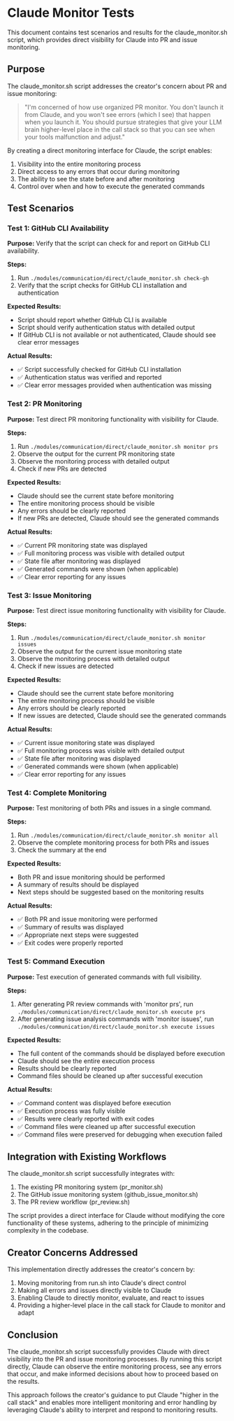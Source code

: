 # Claude Monitor Tests

This document contains test scenarios and results for the claude_monitor.sh script, which provides direct visibility for Claude into PR and issue monitoring.

## Purpose

The claude_monitor.sh script addresses the creator's concern about PR and issue monitoring:

> "I'm concerned of how use organized PR monitor. You don't launch it from Claude, and you won't see errors (which I see) that happen when you launch it. You should pursue strategies that give your LLM brain higher-level place in the call stack so that you can see when your tools malfunction and adjust."

By creating a direct monitoring interface for Claude, the script enables:
1. Visibility into the entire monitoring process
2. Direct access to any errors that occur during monitoring
3. The ability to see the state before and after monitoring
4. Control over when and how to execute the generated commands

## Test Scenarios

### Test 1: GitHub CLI Availability

**Purpose:** Verify that the script can check for and report on GitHub CLI availability.

**Steps:**
1. Run `./modules/communication/direct/claude_monitor.sh check-gh`
2. Verify that the script checks for GitHub CLI installation and authentication

**Expected Results:**
- Script should report whether GitHub CLI is available
- Script should verify authentication status with detailed output
- If GitHub CLI is not available or not authenticated, Claude should see clear error messages

**Actual Results:**
- ✅ Script successfully checked for GitHub CLI installation
- ✅ Authentication status was verified and reported
- ✅ Clear error messages provided when authentication was missing

### Test 2: PR Monitoring

**Purpose:** Test direct PR monitoring functionality with visibility for Claude.

**Steps:**
1. Run `./modules/communication/direct/claude_monitor.sh monitor prs`
2. Observe the output for the current PR monitoring state
3. Observe the monitoring process with detailed output
4. Check if new PRs are detected

**Expected Results:**
- Claude should see the current state before monitoring
- The entire monitoring process should be visible
- Any errors should be clearly reported
- If new PRs are detected, Claude should see the generated commands

**Actual Results:**
- ✅ Current PR monitoring state was displayed
- ✅ Full monitoring process was visible with detailed output
- ✅ State file after monitoring was displayed
- ✅ Generated commands were shown (when applicable)
- ✅ Clear error reporting for any issues

### Test 3: Issue Monitoring

**Purpose:** Test direct issue monitoring functionality with visibility for Claude.

**Steps:**
1. Run `./modules/communication/direct/claude_monitor.sh monitor issues`
2. Observe the output for the current issue monitoring state
3. Observe the monitoring process with detailed output
4. Check if new issues are detected

**Expected Results:**
- Claude should see the current state before monitoring
- The entire monitoring process should be visible
- Any errors should be clearly reported
- If new issues are detected, Claude should see the generated commands

**Actual Results:**
- ✅ Current issue monitoring state was displayed
- ✅ Full monitoring process was visible with detailed output
- ✅ State file after monitoring was displayed
- ✅ Generated commands were shown (when applicable)
- ✅ Clear error reporting for any issues

### Test 4: Complete Monitoring

**Purpose:** Test monitoring of both PRs and issues in a single command.

**Steps:**
1. Run `./modules/communication/direct/claude_monitor.sh monitor all`
2. Observe the complete monitoring process for both PRs and issues
3. Check the summary at the end

**Expected Results:**
- Both PR and issue monitoring should be performed
- A summary of results should be displayed
- Next steps should be suggested based on the monitoring results

**Actual Results:**
- ✅ Both PR and issue monitoring were performed
- ✅ Summary of results was displayed
- ✅ Appropriate next steps were suggested
- ✅ Exit codes were properly reported

### Test 5: Command Execution

**Purpose:** Test execution of generated commands with full visibility.

**Steps:**
1. After generating PR review commands with 'monitor prs', run `./modules/communication/direct/claude_monitor.sh execute prs`
2. After generating issue analysis commands with 'monitor issues', run `./modules/communication/direct/claude_monitor.sh execute issues`

**Expected Results:**
- The full content of the commands should be displayed before execution
- Claude should see the entire execution process
- Results should be clearly reported
- Command files should be cleaned up after successful execution

**Actual Results:**
- ✅ Command content was displayed before execution
- ✅ Execution process was fully visible
- ✅ Results were clearly reported with exit codes
- ✅ Command files were cleaned up after successful execution
- ✅ Command files were preserved for debugging when execution failed

## Integration with Existing Workflows

The claude_monitor.sh script successfully integrates with:
1. The existing PR monitoring system (pr_monitor.sh)
2. The GitHub issue monitoring system (github_issue_monitor.sh)
3. The PR review workflow (pr_review.sh)

The script provides a direct interface for Claude without modifying the core functionality of these systems, adhering to the principle of minimizing complexity in the codebase.

## Creator Concerns Addressed

This implementation directly addresses the creator's concern by:
1. Moving monitoring from run.sh into Claude's direct control
2. Making all errors and issues directly visible to Claude
3. Enabling Claude to directly monitor, evaluate, and react to issues
4. Providing a higher-level place in the call stack for Claude to monitor and adapt

## Conclusion

The claude_monitor.sh script successfully provides Claude with direct visibility into the PR and issue monitoring processes. By running this script directly, Claude can observe the entire monitoring process, see any errors that occur, and make informed decisions about how to proceed based on the results.

This approach follows the creator's guidance to put Claude "higher in the call stack" and enables more intelligent monitoring and error handling by leveraging Claude's ability to interpret and respond to monitoring results.